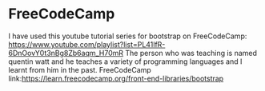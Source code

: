 # FreeCodeCamp
I have used this youtube tutorial series for bootstrap on FreeCodeCamp: https://www.youtube.com/playlist?list=PL41lfR-6DnOovY0t3nBg8Zb6aqm_H70mR
The person who was teaching is named quentin watt and he teaches a variety of programming languages and I learnt from him in the past.
FreeCodeCamp link:https://learn.freecodecamp.org/front-end-libraries/bootstrap
